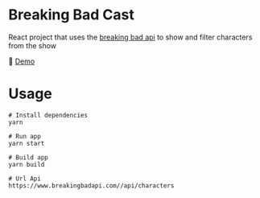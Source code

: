 # Breaking Bad Cast

React project that uses the [breaking bad api](https://breakingbadapi.com/documentation) to show and filter characters from the show

💫 [Demo](https://vigilant-engelbart-02ab5a.netlify.app/)

# Usage

```shell
# Install dependencies
yarn
```

```shell
# Run app
yarn start
```

```shell
# Build app
yarn build
```


```shell
# Url Api
https://www.breakingbadapi.com//api/characters
```